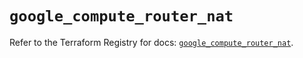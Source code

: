 # `google_compute_router_nat`

Refer to the Terraform Registry for docs: [`google_compute_router_nat`](https://registry.terraform.io/providers/hashicorp/google/6.44.0/docs/resources/compute_router_nat).
